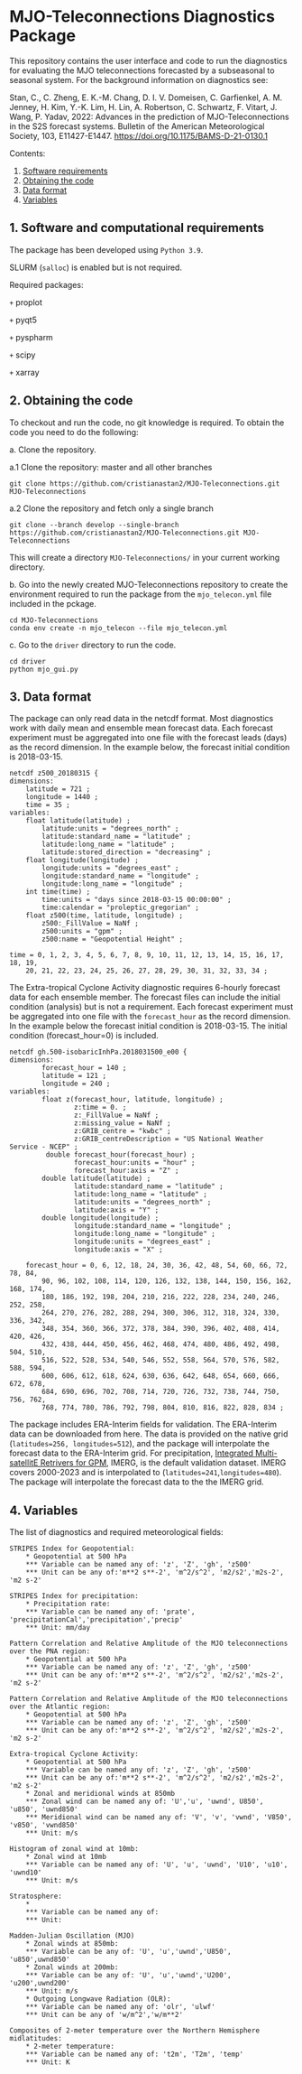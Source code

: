# MJO-Teleconnections Diagnostics Package

This repository contains the user interface and code to run the diagnostics for evaluating the MJO teleconnections forecasted by a subseasonal to seasonal system. For the background information on diagnostics see: 

Stan, C., C. Zheng, E. K.-M. Chang, D. I. V. Domeisen, C. Garfienkel, A. M. Jenney, H. Kim, Y.-K. Lim, H. Lin, A. Robertson, C. Schwartz, F. Vitart, J. Wang, P. Yadav, 2022: Advances in the prediction of MJO-Teleconnections in the S2S forecast systems. Bulletin of the American Meteorological Society, 103, E11427-E1447. https://doi.org/10.1175/BAMS-D-21-0130.1

Contents:
1. [Software requirements](#introduction)
2. [Obtaining the code](#code)
3. [Data format](#data)
4. [Variables](#vars)

## 1. Software and computational requirements <a name="introduction"></a>
The package has been developed using `Python 3.9`.

SLURM (`salloc`) is enabled but is not required.

Required packages:

`+` proplot

`+` pyqt5

`+` pyspharm

`+` scipy

`+` xarray

## 2. Obtaining the code <a name="code"></a>
To checkout and run the code, no git knowledge is required. To obtain the code you need to do the following:

a. Clone the repository.

  a.1 Clone the repository: master and all other branches
  
~~~
git clone https://github.com/cristianastan2/MJO-Teleconnections.git MJO-Teleconnections
~~~

  a.2 Clone the repository and fetch only a single branch
~~~
git clone --branch develop --single-branch  https://github.com/cristianastan2/MJO-Teleconnections.git MJO-Teleconnections
~~~

This will create a directory `MJO-Teleconnections/` in your current working directory.

b. Go into the newly created MJO-Teleconnections repository to create the environment required to run the package from the `mjo_telecon.yml` file included in the pckage.
~~~
cd MJO-Teleconnections
conda env create -n mjo_telecon --file mjo_telecon.yml
~~~

c. Go to the `driver` directory to run the code.
~~~
cd driver
python mjo_gui.py
~~~

## 3. Data format <a name="data"></a>
The package can only read data in the netcdf format. Most diagnostics work with daily mean and ensemble mean forecast data. Each forecast experiment must be aggregated into one file with the forecast leads (days) as the record dimension. In the example below, the forecast initial condition is 2018-03-15. 
~~~
netcdf z500_20180315 {
dimensions:
	latitude = 721 ;
	longitude = 1440 ;
	time = 35 ;
variables:
	float latitude(latitude) ;
		latitude:units = "degrees_north" ;
		latitude:standard_name = "latitude" ;
		latitude:long_name = "latitude" ;
		latitude:stored_direction = "decreasing" ;
	float longitude(longitude) ;
		longitude:units = "degrees_east" ;
		longitude:standard_name = "longitude" ;
		longitude:long_name = "longitude" ;
	int time(time) ;
		time:units = "days since 2018-03-15 00:00:00" ;
		time:calendar = "proleptic_gregorian" ;
	float z500(time, latitude, longitude) ;
		z500:_FillValue = NaNf ;
		z500:units = "gpm" ;
		z500:name = "Geopotential Height" ;

time = 0, 1, 2, 3, 4, 5, 6, 7, 8, 9, 10, 11, 12, 13, 14, 15, 16, 17, 18, 19, 
    20, 21, 22, 23, 24, 25, 26, 27, 28, 29, 30, 31, 32, 33, 34 ;
~~~
The Extra-tropical Cyclone Activity diagnostic requires 6-hourly forecast data for each ensemble member. The forecast files can include the initial condition (analysis) but is not a requirement. Each forecast experiment must be aggregated into one file with the `forecast_hour` as the record dimension. In the example below the forecast initial condition is 2018-03-15. The initial condition (forecast_hour=0) is included. 
~~~
netcdf gh.500-isobaricInhPa.2018031500_e00 {
dimensions:
        forecast_hour = 140 ;
        latitude = 121 ;
        longitude = 240 ;
variables:
        float z(forecast_hour, latitude, longitude) ;
                z:time = 0. ;
                z:_FillValue = NaNf ;
                z:missing_value = NaNf ;
                z:GRIB_centre = "kwbc" ;
                z:GRIB_centreDescription = "US National Weather Service - NCEP" ;
         double forecast_hour(forecast_hour) ;
                forecast_hour:units = "hour" ;
                forecast_hour:axis = "Z" ;
        double latitude(latitude) ;
                latitude:standard_name = "latitude" ;
                latitude:long_name = "latitude" ;
                latitude:units = "degrees_north" ;
                latitude:axis = "Y" ;
        double longitude(longitude) ;
                longitude:standard_name = "longitude" ;
                longitude:long_name = "longitude" ;
                longitude:units = "degrees_east" ;
                longitude:axis = "X" ;

	forecast_hour = 0, 6, 12, 18, 24, 30, 36, 42, 48, 54, 60, 66, 72, 78, 84, 
    	90, 96, 102, 108, 114, 120, 126, 132, 138, 144, 150, 156, 162, 168, 174, 
    	180, 186, 192, 198, 204, 210, 216, 222, 228, 234, 240, 246, 252, 258, 
    	264, 270, 276, 282, 288, 294, 300, 306, 312, 318, 324, 330, 336, 342, 
    	348, 354, 360, 366, 372, 378, 384, 390, 396, 402, 408, 414, 420, 426, 
    	432, 438, 444, 450, 456, 462, 468, 474, 480, 486, 492, 498, 504, 510, 
    	516, 522, 528, 534, 540, 546, 552, 558, 564, 570, 576, 582, 588, 594, 
    	600, 606, 612, 618, 624, 630, 636, 642, 648, 654, 660, 666, 672, 678, 
    	684, 690, 696, 702, 708, 714, 720, 726, 732, 738, 744, 750, 756, 762, 
    	768, 774, 780, 786, 792, 798, 804, 810, 816, 822, 828, 834 ;
~~~

The package includes ERA-Interim fields for validation. The ERA-Interim data can be downloaded from here. The data is provided on the native grid (`latitudes=256, longitudes=512`), and the package will interpolate the forecast data to the ERA-Interim grid. For precipitation, [Integrated Multi-satellitE Retrivers for GPM](https://gpm.nasa.gov/data/imerg), IMERG, is the default validation dataset. IMERG covers 2000-2023 and is interpolated to (`latitudes=241`,`longitudes=480`). The package will interpolate the forecast data to the the IMERG grid.

## 4. Variables <a name="vars"></a>
The list of diagnostics and required meteorological fields:
~~~
STRIPES Index for Geopotential:
	* Geopotential at 500 hPa
 	*** Variable can be named any of: 'z', 'Z', 'gh', 'z500'
	*** Unit can be any of:'m**2 s**-2', 'm^2/s^2', 'm2/s2','m2s-2', 'm2 s-2'	
~~~
~~~
STRIPES Index for precipitation:
	* Precipitation rate:
	*** Variable can be named any of: 'prate', 'precipitationCal','precipitation','precip'
	*** Unit: mm/day
~~~
~~~
Pattern Correlation and Relative Amplitude of the MJO teleconnections over the PNA region:
	* Geopotential at 500 hPa
 	*** Variable can be named any of: 'z', 'Z', 'gh', 'z500'
	*** Unit can be any of:'m**2 s**-2', 'm^2/s^2', 'm2/s2','m2s-2', 'm2 s-2'
~~~
~~~
Pattern Correlation and Relative Amplitude of the MJO teleconnections over the Atlantic region:
	* Geopotential at 500 hPa
 	*** Variable can be named any of: 'z', 'Z', 'gh', 'z500'
	*** Unit can be any of:'m**2 s**-2', 'm^2/s^2', 'm2/s2','m2s-2', 'm2 s-2'
~~~
~~~
Extra-tropical Cyclone Activity:
	* Geopotential at 500 hPa
 	*** Variable can be named any of: 'z', 'Z', 'gh', 'z500'
	*** Unit can be any of:'m**2 s**-2', 'm^2/s^2', 'm2/s2','m2s-2', 'm2 s-2'
	* Zonal and meridional winds at 850mb
	*** Zonal wind can be named any of: 'U','u', 'uwnd', U850', 'u850', 'uwnd850'
	*** Meridional wind can be named any of: 'V', 'v', 'vwnd', 'V850', 'v850', 'vwnd850'
	*** Unit: m/s
~~~
~~~
Histogram of zonal wind at 10mb:
	* Zonal wind at 10mb
	*** Variable can be named any of: 'U', 'u', 'uwnd', 'U10', 'u10', 'uwnd10' 
	*** Unit: m/s
~~~
~~~
Stratosphere:
	*
	*** Variable can be named any of:
	*** Unit:
~~~
~~~
Madden-Julian Oscillation (MJO)
	* Zonal winds at 850mb:
	*** Variable can be any of: 'U', 'u','uwnd','U850', 'u850',uwnd850'
	* Zonal winds at 200mb:
	*** Variable can be any of: 'U', 'u','uwnd','U200', 'u200',uwnd200'
	*** Unit: m/s
	* Outgoing Longwave Radiation (OLR):
	*** Variable can be named any of: 'olr', 'ulwf'
	*** Unit can be any of 'w/m^2','w/m**2'
~~~
~~~
Composites of 2-meter temperature over the Northern Hemisphere midlatitudes:
	* 2-meter temperature:
	*** Variable can be named any of: 't2m', 'T2m', 'temp'
	*** Unit: K
~~~



